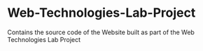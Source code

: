 # Web-Technologies-Lab-Project
Contains the source code of the Website built as part of the Web Technologies Lab Project
